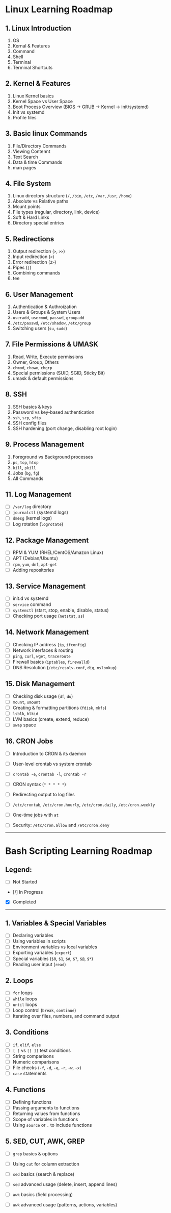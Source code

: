 # Linux Learning Roadmap

## 1. Linux Introduction
1. OS
2. Kernal & Features
3. Command
4. Shell
5. Terminal
6. Terminal Shortcuts

## 2. Kernel & Features
1. Linux Kernel basics
2. Kernel Space vs User Space
3. Boot Process Overview (BIOS → GRUB → Kernel → init/systemd)
4. Init vs systemd
5. Profile files

## 3. Basic linux Commands
1. File/Directory Commands
2. Viewing Contennt
3. Text Search
4. Data & time Commands
5. man pages

## 4. File System
1. Linux directory structure (`/`, `/bin`, `/etc`, `/var`, `/usr`, `/home`)
2. Absolute vs Relative paths
3. Mount points
4. File types (regular, directory, link, device)
5. Soft & Hard Links
6. Directory special entries

## 5. Redirections
1. Output redirection (`>`, `>>`)
2. Input redirection (`<`)
3. Error redirection (`2>`)
4. Pipes (`|`)
5. Combining commands
6. tee

## 6. User Management
1. Authentication & Authroization
2. Users & Groups & System Users
3. `useradd`, `usermod`, `passwd`, `groupadd`
4. `/etc/passwd`, `/etc/shadow`, `/etc/group`
5. Switching users (`su`, `sudo`)


## 7. File Permissions & UMASK
1. Read, Write, Execute permissions
2. Owner, Group, Others
3. `chmod`, `chown`, `chgrp`
4. Special permissions (SUID, SGID, Sticky Bit)
5. umask & default permissions

## 8. SSH
1. SSH basics & keys
2. Password vs key-based authentication
3. `ssh`, `scp`, `sftp`
4. SSH config files
5. SSH hardening (port change, disabling root login)

## 9. Process Management
1. Foreground vs Background processes
2. `ps`, `top`, `htop`
3. `kill`, `pkill`
4. Jobs (`bg`, `fg`)
6. All Commands

## 11. Log Management
- [ ] `/var/log` directory
- [ ] `journalctl` (systemd logs)
- [ ] `dmesg` (kernel logs)
- [ ] Log rotation (`logrotate`)

## 12. Package Management
- [ ] RPM & YUM (RHEL/CentOS/Amazon Linux)
- [ ] APT (Debian/Ubuntu)
- [ ] `rpm`, `yum`, `dnf`, `apt-get`
- [ ] Adding repositories

## 13. Service Management
- [ ] init.d vs systemd
- [ ] `service` command
- [ ] `systemctl` (start, stop, enable, disable, status)
- [ ] Checking port usage (`netstat`, `ss`)

## 14. Network Management
- [ ] Checking IP address (`ip`, `ifconfig`)
- [ ] Network interfaces & routing
- [ ] `ping`, `curl`, `wget`, `traceroute`
- [ ] Firewall basics (`iptables`, `firewalld`)
- [ ] DNS Resolution (`/etc/resolv.conf`, `dig`, `nslookup`)

## 15. Disk Management
- [ ] Checking disk usage (`df`, `du`)
- [ ] `mount`, `umount`
- [ ] Creating & formatting partitions (`fdisk`, `mkfs`)
- [ ] `lsblk`, `blkid`
- [ ] LVM basics (create, extend, reduce)
- [ ] `swap` space

## 16. CRON Jobs
- [ ] Introduction to CRON & its daemon
- [ ] User-level crontab vs system crontab
- [ ] `crontab -e`, `crontab -l`, `crontab -r`
- [ ] CRON syntax (`* * * * *`)
- [ ] Redirecting output to log files
- [ ] `/etc/crontab`, `/etc/cron.hourly`, `/etc/cron.daily`, `/etc/cron.weekly`
- [ ] One-time jobs with `at`
- [ ] Security: `/etc/cron.allow` and `/etc/cron.deny`



---

# Bash Scripting Learning Roadmap

## Legend:
- [ ] Not Started  
- [/] In Progress  
- [x] Completed  

---

## 1. Variables & Special Variables
- [ ] Declaring variables
- [ ] Using variables in scripts
- [ ] Environment variables vs local variables
- [ ] Exporting variables (`export`)
- [ ] Special variables (`$0`, `$1`, `$#`, `$?`, `$@`, `$*`)
- [ ] Reading user input (`read`)

## 2. Loops
- [ ] `for` loops
- [ ] `while` loops
- [ ] `until` loops
- [ ] Loop control (`break`, `continue`)
- [ ] Iterating over files, numbers, and command output

## 3. Conditions
- [ ] `if`, `elif`, `else`
- [ ] `[ ]` vs `[[ ]]` test conditions
- [ ] String comparisons
- [ ] Numeric comparisons
- [ ] File checks (`-f`, `-d`, `-e`, `-r`, `-w`, `-x`)
- [ ] `case` statements

## 4. Functions
- [ ] Defining functions
- [ ] Passing arguments to functions
- [ ] Returning values from functions
- [ ] Scope of variables in functions
- [ ] Using `source` or `.` to include functions

## 5. SED, CUT, AWK, GREP
- [ ] `grep` basics & options
- [ ] Using `cut` for column extraction
- [ ] `sed` basics (search & replace)
- [ ] `sed` advanced usage (delete, insert, append lines)
- [ ] `awk` basics (field processing)
- [ ] `awk` advanced usage (patterns, actions, variables)


